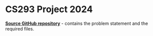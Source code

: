 # CS293 Project 2024

[**Source GitHub repository**](https://github.com/SuperSat001/CS293-Project-2024) - contains the problem statement and the required files.

